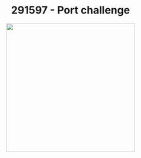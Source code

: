 <div align="center">
    <h1>291597 - Port challenge</h1>
    <img src="https://quera.org/static/images/logo/logo-quera-heavy.3-1c1287ee3575.svg"  width="350"/>
</div>
